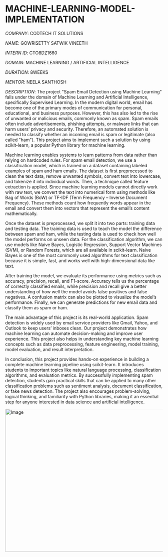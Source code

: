 # MACHINE-LEARNING-MODEL-IMPLEMENTATION

*COMPANY*: CODTECH IT SOLUTIONS

*NAME*: GOWRISETTY SATWIK VINEETH

*INTERN ID*: CTO8DZ1660

*DOMAIN*: MACHINE LEARNING / ARTIFICIAL INTELLIGENCE

*DURATION*: 8WEEKS

*MENTOR*: NEELA SANTHOSH

*DESCRIPTION*: The project "Spam Email Detection using Machine Learning" falls under the domain of Machine Learning and Artificial Intelligence, specifically Supervised Learning. In the modern digital world, email has become one of the primary modes of communication for personal, educational, and business purposes. However, this has also led to the rise of unwanted or malicious emails, commonly known as spam. Spam emails often include advertisements, phishing attempts, or malware links that can harm users’ privacy and security. Therefore, an automated solution is needed to classify whether an incoming email is spam or legitimate (also called "ham"). This project aims to implement such a solution by using scikit-learn, a popular Python library for machine learning.

Machine learning enables systems to learn patterns from data rather than relying on hardcoded rules. For spam email detection, we use a classification model, which is trained on a dataset containing labeled examples of spam and ham emails. The dataset is first preprocessed to clean the text data, remove unwanted symbols, convert text into lowercase, and tokenize it into individual words. Then, a technique called feature extraction is applied. Since machine learning models cannot directly work with raw text, we convert the text into numerical form using methods like Bag of Words (BoW) or TF-IDF (Term Frequency – Inverse Document Frequency). These methods count how frequently words appear in the email and convert them into vectors that represent the email’s content mathematically.

Once the dataset is preprocessed, we split it into two parts: training data and testing data. The training data is used to teach the model the difference between spam and ham, while the testing data is used to check how well the model performs on unseen data. For the classification algorithm, we can use models like Naive Bayes, Logistic Regression, Support Vector Machines (SVM), or Random Forests, which are all available in scikit-learn. Naive Bayes is one of the most commonly used algorithms for text classification because it is simple, fast, and works well with high-dimensional data like text.

After training the model, we evaluate its performance using metrics such as accuracy, precision, recall, and F1-score. Accuracy tells us the percentage of correctly classified emails, while precision and recall give a better understanding of how well the model avoids false positives and false negatives. A confusion matrix can also be plotted to visualize the model’s performance. Finally, we can generate predictions for new email data and classify them as spam or ham.

The main advantage of this project is its real-world application. Spam detection is widely used by email service providers like Gmail, Yahoo, and Outlook to keep users’ inboxes clean. Our project demonstrates how machine learning can automate decision-making and improve user experience. This project also helps in understanding key machine learning concepts such as data preprocessing, feature engineering, model training, model evaluation, and result interpretation.

In conclusion, this project provides hands-on experience in building a complete machine learning pipeline using scikit-learn. It introduces students to important topics like natural language processing, classification algorithms, and evaluation metrics. By successfully implementing spam detection, students gain practical skills that can be applied to many other classification problems such as sentiment analysis, document classification, or fake news detection. The project also encourages problem-solving, logical thinking, and familiarity with Python libraries, making it an essential step for anyone interested in data science and artificial intelligence.

<img width="536" height="455" alt="Image" src="https://github.com/user-attachments/assets/31a239dc-2f8f-4c25-b136-5d844d2d86ca" />
